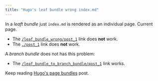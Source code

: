 ```yaml
---
title: "Hugo's leaf bundle wrong index.md"
---
```


In a *leaft bundle* just `index.md` is rendered as an individual page. Current page.

- The [`/leaf_bundle_wrong/post_1`](/leaf_bundle_wrong/post_1) link does **not** work.
- The [`./post_1`](./post_1) link does **not** work.

A *branch bundle* does not has this problem:
- The [`/leaf_bundle_to_branch_bundle/post_1`](/leaf_bundle_to_branch_bundle/post_1) link works.

Keep reading [Hugo's page bundles](/blogs/hugo_page_bundles/) post.
